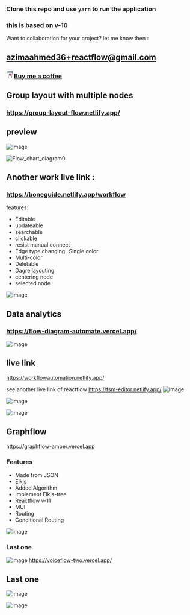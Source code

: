 ### Clone this repo and use `yarn` to run the application
### this is based on v-10
Want to collaboration for your project?
let me know then : 
## azimaahmed36+reactflow@gmail.com
### [<svg width="20px" height="20px" viewBox="0 0 1024 1024" class="icon"  version="1.1" xmlns="http://www.w3.org/2000/svg"><path d="M226.203549 17.114718h560.867882v107.018541H226.203549zM219.811305 239.399857l63.716241 657.988755 29.074401 99.801491 379.823029 3.299223 25.775179-18.76433 85.985995-742.325139H219.811305z" fill="#FFFFFF" /><path d="M181.457839 130.113101h659.844568v103.100713H181.457839z" fill="#4C66AF" /><path d="M508.493303 514.472561m-137.742554 0a137.742553 137.742553 0 1 0 275.485107 0 137.742553 137.742553 0 1 0-275.485107 0Z" fill="#EA5D5C" /><path d="M861.922549 134.030928a41.240285 41.240285 0 0 0-41.240285-41.240286V41.240285a41.240285 41.240285 0 0 0-41.240286-41.240285H243.318267a41.240285 41.240285 0 0 0-41.240285 41.240285v51.550357a41.240285 41.240285 0 0 0-41.240286 41.240286v123.720856h44.951912l70.933291 713.456939a61.860428 61.860428 0 0 0 61.860428 52.787565h346.830801a61.860428 61.860428 0 0 0 61.860428-52.787565l70.933291-713.456939h44.951911v-123.720856z m-156.919286 831.816558a20.620143 20.620143 0 0 1-20.620143 16.908517H337.964722a20.620143 20.620143 0 0 1-20.620142-16.908517l-70.108486-704.796479h527.463252zM243.318267 41.240285h536.123711v51.550357H243.318267V41.240285z m577.363997 175.271214H202.077982V144.340999h618.604282v72.1705z" fill="#3F4651" /><path d="M511.380123 670.979445a164.961142 164.961142 0 1 0-164.961142-164.961142 164.961142 164.961142 0 0 0 164.961142 164.961142z m0-288.681999a123.720856 123.720856 0 1 1-123.720857 123.720857 123.720856 123.720856 0 0 1 123.720857-123.720857z" fill="#3F4651" /></svg>Buy me a coffee](https://www.buymeacoffee.com/azimahmed)
## Group layout with multiple nodes
### https://group-layout-flow.netlify.app/

## preview
![image](https://github.com/Azim-Ahmed/Automation-workflow/assets/67516192/5c9acc61-9027-4c3c-9457-6230677d8598)

![Flow_chart_diagram0](https://github.com/Azim-Ahmed/Automation-workflow/assets/67516192/e7ef290c-3f06-4e10-b663-f5bf9ca7b09b)

## Another work live link :
### https://boneguide.netlify.app/workflow
features: 
- Editable 
- updateable
- searchable 
- clickable 
- resist manual connect
- Edge type changing
-Single color 
- Multi-color
- Deletable
- Dagre layouting
- centering node
- selected node

![image](https://user-images.githubusercontent.com/67516192/229745209-f4679186-5cec-401c-9b8d-1e5066a3aeb0.png)

## Data analytics 

### https://flow-diagram-automate.vercel.app/
![image](https://github.com/Azim-Ahmed/Automation-workflow/assets/67516192/c41b5416-6a77-4f88-be5e-f92e713eb1ea)


## live link 
https://workflowautomation.netlify.app/

see another live link of reactflow
https://fsm-editor.netlify.app/
![image](https://user-images.githubusercontent.com/67516192/229745803-dfeee1e7-8e3f-4673-8910-918b664caa51.png)



![image](https://user-images.githubusercontent.com/67516192/218781461-0aac3060-ee8d-442b-a2ff-31bb1b9031a4.png)

![image](https://github.com/Azim-Ahmed/Automation-workflow/assets/67516192/3aa6cca6-fbb7-4d64-b670-8417948ad082)
## Graphflow
https://graphflow-amber.vercel.app
 ### Features
 - Made from JSON
 - Elkjs
 - Added Algorithm
 - Implement Elkjs-tree
 - Reactflow v-11
 - MUI
 - Routing
 - Conditional Routing
   
![image](https://github.com/Azim-Ahmed/Automation-workflow/assets/67516192/ff772940-1df9-4a09-8b7a-276c0dbff2ca)

### Last one

![image](https://github.com/Azim-Ahmed/Automation-workflow/assets/67516192/6321949d-f9ab-457d-8d05-323b1c91f789)
https://voiceflow-two.vercel.app/
## Last one
![image](https://github.com/Azim-Ahmed/Automation-workflow/assets/67516192/f0965567-33fa-46db-ad2c-1297a31d8883)

![image](https://github.com/Azim-Ahmed/Automation-workflow/assets/67516192/85f50dd6-0fe1-450b-9a6c-c421a4056ecf)

